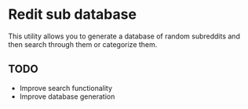 # Redit sub database
This utility allows you to generate a database of random subreddits and then search through them or categorize them.

## TODO
- Improve search functionality
- Improve database generation
